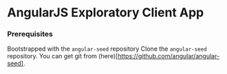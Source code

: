 # AngularJS Exploratory Client App

### Prerequisites
Bootstrapped with the `angular-seed` repository
Clone the `angular-seed` repository. You can get git from (here)[https://github.com/angular/angular-seed].

